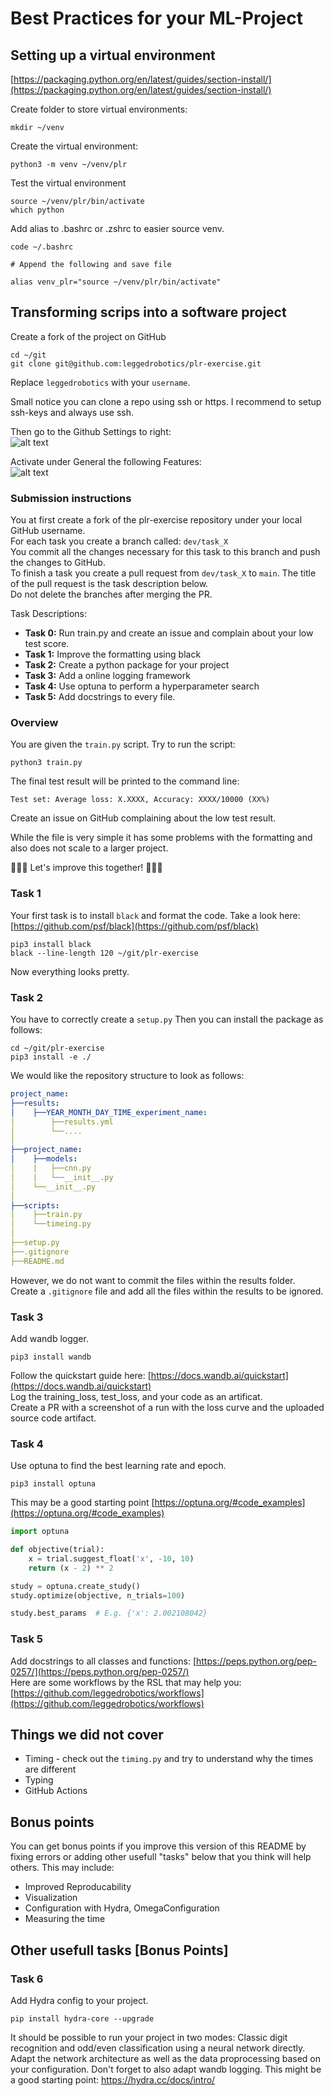 # Best Practices for your ML-Project

## Setting up a virtual environment
[https://packaging.python.org/en/latest/guides/section-install/](https://packaging.python.org/en/latest/guides/section-install/)


Create folder to store virtual environments:
```shell
mkdir ~/venv
```

Create the virtual environment:
```shell
python3 -m venv ~/venv/plr
```

Test the virtual environment
```shell
source ~/venv/plr/bin/activate
which python
```

Add alias to .bashrc or .zshrc to easier source venv.
```shell
code ~/.bashrc

# Append the following and save file

alias venv_plr="source ~/venv/plr/bin/activate"
```

## Transforming scrips into a software project
Create a fork of the project on GitHub
```shell
cd ~/git
git clone git@github.com:leggedrobotics/plr-exercise.git
```

Replace `leggedrobotics` with your `username`.

Small notice you can clone a repo using ssh or https. 
I recommend to setup ssh-keys and always use ssh. 

Then go to the Github Settings to right:  
![alt text](docs/repo.jpg)


Activate under General the following Features:  
![alt text](docs/features.jpg)

### Submission instructions
You at first create a fork of the plr-exercise repository under your local GitHub username.  
For each task you create a branch called: `dev/task_X`  
You commit all the changes necessary for this task to this branch and push the changes to GitHub.  
To finish a task you create a pull request from `dev/task_X` to `main`. 
The title of the pull request is the task description below.  
Do not delete the branches after merging the PR.  

Task Descriptions:
- **Task 0:** Run train.py and create an issue and complain about your low test score.
- **Task 1:** Improve the formatting using black
- **Task 2:** Create a python package for your project
- **Task 3:** Add a online logging framework
- **Task 4:** Use optuna to perform a hyperparameter search
- **Task 5:** Add docstrings to every file.


### Overview
You are given the `train.py` script.
Try to run the script: 

```shell
python3 train.py
```

The final test result will be printed to the command line:
```shell
Test set: Average loss: X.XXXX, Accuracy: XXXX/10000 (XX%)
```
Create an issue on GitHub complaining about the low test result.

While the file is very simple it has some problems with the formatting and also does not scale to a larger project. 


🚀🚀🚀 Let's improve this together! 🚀🚀🚀


### Task 1
Your first task is to install `black` and format the code. 
Take a look here: [https://github.com/psf/black](https://github.com/psf/black)

```shell
pip3 install black
black --line-length 120 ~/git/plr-exercise
```
Now everything looks pretty.


### Task 2
You have to correctly create a `setup.py`
Then you can install the package as follows:

```
cd ~/git/plr-exercise
pip3 install -e ./
```

We would like the repository structure to look as follows:

```yaml
project_name:
├──results:	
│    ├──YEAR_MONTH_DAY_TIME_experiment_name:
│        ├──results.yml 
│        └──....
│
├──project_name:
│    ├──models:
│    |   ├──cnn.py
│    |   └──__init__.py
│    └──__init__.py   
│        
├──scripts:
│    ├──train.py
│    └──timeing.py 
│
├──setup.py
├──.gitignore
├──README.md
```

However, we do not want to commit the files within the results folder.  
Create a `.gitignore` file and add all the files within the results to be ignored.

### Task 3
Add wandb logger.

```shell
pip3 install wandb
```
Follow the quickstart guide here: [https://docs.wandb.ai/quickstart](https://docs.wandb.ai/quickstart)  
Log the training_loss, test_loss, and your code as an artificat.  
Create a PR with a screenshot of a run with the loss curve and the uploaded source code artifact.  


### Task 4
Use optuna to find the best learning rate and epoch.

```shell
pip3 install optuna
```

This may be a good starting point [https://optuna.org/#code_examples](https://optuna.org/#code_examples)

```python
import optuna

def objective(trial):
    x = trial.suggest_float('x', -10, 10)
    return (x - 2) ** 2

study = optuna.create_study()
study.optimize(objective, n_trials=100)

study.best_params  # E.g. {'x': 2.002108042}
```

### Task 5 
Add docstrings to all classes and functions: [https://peps.python.org/pep-0257/](https://peps.python.org/pep-0257/)  
Here are some workflows by the RSL that may help you: [https://github.com/leggedrobotics/workflows](https://github.com/leggedrobotics/workflows)


## Things we did not cover
- Timing - check out the `timing.py` and try to understand why the times are different 
- Typing
- GitHub Actions

## Bonus points

You can get bonus points if you improve this version of this README by fixing errors or adding other usefull "tasks" below that you think will help others.
This may include: 
- Improved Reproducability
- Visualization
- Configuration with Hydra, OmegaConfiguration
- Measuring the time

## Other usefull tasks [Bonus Points]

### Task 6
Add Hydra config to your project.
```shell
pip install hydra-core --upgrade
```
It should be possible to run your project in two modes: Classic digit recognition and odd/even classification using a neural network directly.
Adapt the network architecture as well as the data proprocessing based on your configuration. Don't forget to also adapt wandb logging.
This might be a good starting point: https://hydra.cc/docs/intro/

